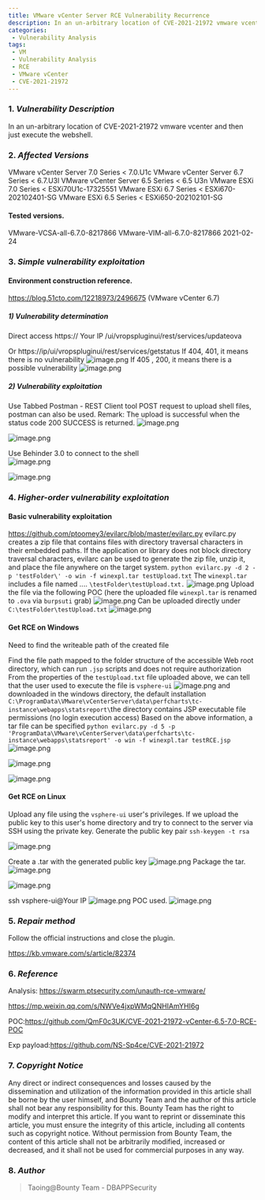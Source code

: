 ```yaml
---
title: VMware vCenter Server RCE Vulnerability Recurrence
description: In an un-arbitrary location of CVE-2021-21972 vmware vcenter and then just execute the webshell.
categories:
 - Vulnerability Analysis
tags:
 - VM
 - Vulnerability Analysis
 - RCE
 - VMware vCenter
 - CVE-2021-21972
---
```



### 1. *Vulnerability Description*

In an un-arbitrary location of CVE-2021-21972 vmware vcenter and then just execute the webshell.

### 2. *Affected Versions*

VMware vCenter Server 7.0 Series < 7.0.U1c
VMware vCenter Server 6.7 Series < 6.7.U3l
VMware vCenter Server 6.5 Series < 6.5 U3n
VMware ESXi 7.0 Series < ESXi70U1c-17325551
VMware ESXi 6.7 Series < ESXi670-202102401-SG
VMware ESXi 6.5 Series < ESXi650-202102101-SG

#### Tested versions.

VMware-VCSA-all-6.7.0-8217866
VMware-VIM-all-6.7.0-8217866 2021-02-24

### 3. *Simple vulnerability exploitation*

#### Environment construction reference.

https://blog.51cto.com/12218973/2496675
(VMware vCenter 6.7)

##### 1) Vulnerability determination

Direct access
https:// Your IP /ui/vropspluginui/rest/services/updateova

Or https://ip/ui/vropspluginui/rest/services/getstatus
If 404, 401, it means there is no vulnerability
![image.png]({{site.url}}/upload/2021-03-25-VMware-vCenter-Server-RCE-Vulnerability-Recurrence/uCOGri7hzxfNy6I.png)
If 405 , 200, it means there is a possible vulnerability
![image.png]({{site.url}}/upload/2021-03-25-VMware-vCenter-Server-RCE-Vulnerability-Recurrence/ULflx9kyt5EPZTn.png)

##### 2) Vulnerability exploitation

Use Tabbed Postman - REST Client tool POST request to upload shell files, postman can also be used.
Remark: The upload is successful when the status code 200 SUCCESS is returned.
![image.png]({{site.url}}/upload/2021-03-25-VMware-vCenter-Server-RCE-Vulnerability-Recurrence/6WzFgCfsmUo1dwO.png)

![image.png]({{site.url}}/upload/2021-03-25-VMware-vCenter-Server-RCE-Vulnerability-Recurrence/IjUbMvTL8JapFAD.png)

Use Behinder 3.0 to connect to the shell  
![image.png]({{site.url}}/upload/2021-03-25-VMware-vCenter-Server-RCE-Vulnerability-Recurrence/5UbJGlfgcownYme.png)

![image.png]({{site.url}}/upload/2021-03-25-VMware-vCenter-Server-RCE-Vulnerability-Recurrence/2HSth1IqeXijZwW.png)

### 4. *Higher-order vulnerability exploitation*

#### Basic vulnerability exploitation

https://github.com/ptoomey3/evilarc/blob/master/evilarc.py
evilarc.py creates a zip file that contains files with directory traversal characters in their embedded paths.
If the application or library does not block directory traversal characters, evilarc can be used to generate the zip file, unzip it, and place the file anywhere on the target system.
`python evilarc.py -d 2 -p 'testFolder\' -o win -f winexpl.tar testUpload.txt`
The `winexpl.tar` includes a file named .... `\testFolder\testUpload.txt.`
![image.png]({{site.url}}/upload/2021-03-25-VMware-vCenter-Server-RCE-Vulnerability-Recurrence/Zb9vStOhg7KRWPd.png)
Upload the file via the following POC (here the uploaded file `winexpl.tar` is renamed to `.ova` via `burpsuti` grab)
![image.png]({{site.url}}/upload/2021-03-25-VMware-vCenter-Server-RCE-Vulnerability-Recurrence/49SjfZRt3cEuvU5.png)
Can be uploaded directly under `C:\testFolder\testUpload.txt`
![image.png]({{site.url}}/upload/2021-03-25-VMware-vCenter-Server-RCE-Vulnerability-Recurrence/r8GXU2nMxjLTZb4.png)

#### Get RCE on Windows

  Need to find the writeable path of the created file

  Find the file path mapped to the folder structure of the accessible Web root directory, which can run `.jsp` scripts and does not require authorization
From the properties of the `testUpload.txt` file uploaded above, we can tell that the user used to execute the file is `vsphere-ui`
![image.png]({{site.url}}/upload/2021-03-25-VMware-vCenter-Server-RCE-Vulnerability-Recurrence/zByq3shDTHeuIm9.png)
and downloaded in the windows directory, the default installation `C:\ProgramData\VMware\vCenterServer\data\perfcharts\tc-instance\webapps\statsreport\`the directory contains JSP executable file permissions (no login execution access)
Based on the above information, a tar file can be specified
`python evilarc.py -d 5 -p 'ProgramData\VMware\vCenterServer\data\perfcharts\tc-instance\webapps\statsreport' -o win -f winexpl.tar testRCE.jsp`
![image.png]({{site.url}}/upload/2021-03-25-VMware-vCenter-Server-RCE-Vulnerability-Recurrence/X1BkjqutZ627ODl.png)

![image.png]({{site.url}}/upload/2021-03-25-VMware-vCenter-Server-RCE-Vulnerability-Recurrence/pGFJErgUlbXcLv3.png)

![image.png]({{site.url}}/upload/2021-03-25-VMware-vCenter-Server-RCE-Vulnerability-Recurrence/WHRdP2UsnltcVyv.png)

#### Get RCE on Linux

Upload any file using the `vsphere-ui` user's privileges. If we upload the public key to this user's home directory and try to connect to the server via SSH using the private key.
Generate the public key pair
`ssh-keygen -t rsa`

![image.png]({{site.url}}/upload/2021-03-25-VMware-vCenter-Server-RCE-Vulnerability-Recurrence/cG6U9ol4fpBwIRb.png)

Create a .tar with the generated public key
![image.png]({{site.url}}/upload/2021-03-25-VMware-vCenter-Server-RCE-Vulnerability-Recurrence/MyL6snTWYxoveQl.png)
Package the tar.
![image.png]({{site.url}}/upload/2021-03-25-VMware-vCenter-Server-RCE-Vulnerability-Recurrence/eCSNXGLnErjy3H1.png)

![image.png]({{site.url}}/upload/2021-03-25-VMware-vCenter-Server-RCE-Vulnerability-Recurrence/eINFluHGOU25Wpx.png)

ssh vsphere-ui@Your IP
![image.png]({{site.url}}/upload/2021-03-25-VMware-vCenter-Server-RCE-Vulnerability-Recurrence/TjhdN4HxKZFuBro.png)
POC used.
![image.png]({{site.url}}/upload/2021-03-25-VMware-vCenter-Server-RCE-Vulnerability-Recurrence/53EGoCUuxsyaS4I.png)

### 5. *Repair method*

Follow the official instructions and close the plugin.

https://kb.vmware.com/s/article/82374

### 6. *Reference*

Analysis:  https://swarm.ptsecurity.com/unauth-rce-vmware/

https://mp.weixin.qq.com/s/NWVe4jxpWMqQNHIAmYHI6g

POC:https://github.com/QmF0c3UK/CVE-2021-21972-vCenter-6.5-7.0-RCE-POC

Exp payload:https://github.com/NS-Sp4ce/CVE-2021-21972

### 7. *Copyright Notice*

Any direct or indirect consequences and losses caused by the dissemination and utilization of the information provided in this article shall be borne by the user himself, and Bounty Team and the author of this article shall not bear any responsibility for this. Bounty Team has the right to modify and interpret this article. If you want to reprint or disseminate this article, you must ensure the integrity of this article, including all contents such as copyright notice. Without permission from Bounty Team, the content of this article shall not be arbitrarily modified, increased or decreased, and it shall not be used for commercial purposes in any way.

### 8. *Author*

> Taoing@Bounty Team - DBAPPSecurity
